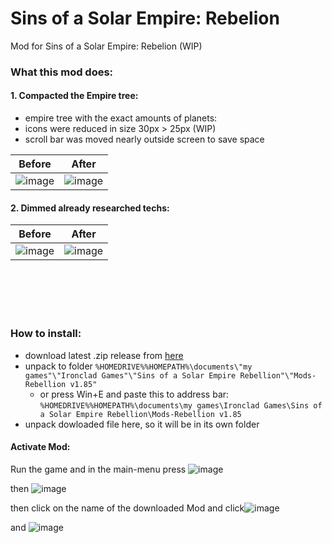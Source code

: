 

# Sins of a Solar Empire: Rebelion
Mod for Sins of a Solar Empire: Rebelion (WIP)
### What this mod does:

#### 1. Compacted the Empire tree:
- empire tree with the exact amounts of planets:
- icons were reduced in size 30px > 25px (WIP)
- scroll bar was moved nearly outside screen to save space

| **Before** | **After** |
|--|--|
|![image](https://user-images.githubusercontent.com/36369441/221621320-97cd77b4-43be-4822-ab30-cd0373328a52.png)| ![image](https://user-images.githubusercontent.com/36369441/221622499-d5a596a6-52f3-4453-bc70-60b5a0ccd4a4.png) | 

#### 2. Dimmed already researched techs:

| **Before** | **After** |
|--|--|
|![image](https://user-images.githubusercontent.com/36369441/221631685-f3a31c6f-da59-4af2-be81-d8a0f597d34a.png)| ![image](https://user-images.githubusercontent.com/36369441/221631366-ce37692a-8068-42b5-939e-39357f63bbb8.png) |

<br/>
<br/><br/><br/>






### How to install:
- download latest .zip release from [here](./releases)
- unpack to folder `%HOMEDRIVE%%HOMEPATH%\documents\"my games"\"Ironclad Games"\"Sins of a Solar Empire Rebellion"\"Mods-Rebellion v1.85"`
	- or press Win+E and paste this to address bar: `%HOMEDRIVE%%HOMEPATH%\documents\my games\Ironclad Games\Sins of a Solar Empire Rebellion\Mods-Rebellion v1.85`
- unpack dowloaded file here, so it will be in its own folder

#### Activate Mod:

Run the game and in the main-menu press ![image](https://user-images.githubusercontent.com/36369441/221620460-b9e93ac6-5a77-40e8-9a66-39267cabf7c1.png)

then ![image](https://user-images.githubusercontent.com/36369441/221620728-e3d618f3-a59c-44ee-9e76-3f914d6f799c.png)

then click on the name of the downloaded Mod and click![image](https://user-images.githubusercontent.com/36369441/221620861-f8e12dcb-1848-4ce1-9a22-85861001545c.png)

and ![image](https://user-images.githubusercontent.com/36369441/221620956-c9c9c6d7-1f3f-4b66-a3b5-57554faf8070.png)


